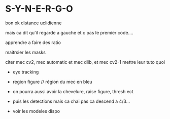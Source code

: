 # S-Y-N-E-R-G-O

bon ok distance uclidienne

mais ca dit qu'il regarde a gauche et c pas le premier code....

apprendre a faire des ratio

maitrsier les masks

citer mec cv2, mec automatic et mec dlib, et mec cv2-1 mettre leur tuto quoi

- eye tracking

- region figure // région du mec en bleu

- on pourra aussi avoir la chevelure, raise figure, thresh ect

- puis les detections mais ca chai pas ca descend a 4/3...

- voir les modeles dispo










